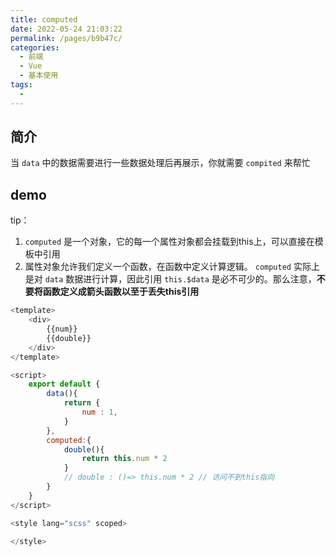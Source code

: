 ```yaml
---
title: computed
date: 2022-05-24 21:03:22
permalink: /pages/b9b47c/
categories:
  - 前端
  - Vue
  - 基本使用
tags:
  - 
---
```


## 简介

当 `data` 中的数据需要进行一些数据处理后再展示，你就需要 `compited` 来帮忙

## demo

tip：

1.  `computed` 是一个对象，它的每一个属性对象都会挂载到this上，可以直接在模板中引用
2.  属性对象允许我们定义一个函数，在函数中定义计算逻辑。 `computed` 实际上是对 `data` 数据进行计算，因此引用 `this.$data` 是必不可少的。那么注意，**不要将函数定义成箭头函数以至于丢失this引用**

```javascript
<template>
    <div>
        {{num}}
        {{double}}
    </div>
</template>

<script>
    export default {
        data(){
            return {
                num : 1,
            }
        },
        computed:{
            double(){
                return this.num * 2
            }
            // double : ()=> this.num * 2 // 访问不到this指向
        }
    }
</script>

<style lang="scss" scoped>

</style>
```



